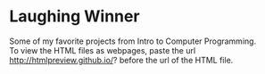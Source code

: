 # Laughing Winner
Some of my favorite projects from Intro to Computer Programming.</br>
To view the HTML files as webpages, paste the url http://htmlpreview.github.io/? before the url of the HTML file.</br>
